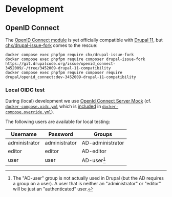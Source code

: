 # Development

## OpenID Connect

The [OpenID Connect module](https://www.drupal.org/project/openid_connect) is yet officially compatible with [Drupal
11](https://www.drupal.org/about/11), but
[chx/drupal-issue-fork](https://www.drupal.org/docs/develop/git/using-gitlab-to-contribute-to-drupal/core-version-compatibility-fixes-for-modules-with-unmerged-changes)
comes to the rescue:

``` shell
docker compose exec phpfpm require chx/drupal-issue-fork
docker compose exec phpfpm require composer drupal-issue-fork https://git.drupalcode.org/issue/openid_connect-3452009/-/tree/3452009-drupal-11-compatibility
docker compose exec phpfpm require composer require drupal/openid_connect:dev-3452009-drupal-11-compatibility
```

### Local OIDC test

During (local) development we use [OpenId Connect Server Mock](https://github.com/Soluto/oidc-server-mock) (cf.
[`docker-compose.oidc.yml`](docker-compose.oidc.yml) which is
[included](https://docs.docker.com/compose/how-tos/multiple-compose-files/include/) in
[`docker-compose.override.yml`](docker-compose.override.yml)).

The following users are available for local testing:

| Username      | Password      | Groups           |
|---------------|---------------|------------------|
| administrator | administrator | AD-administrator |
| editor        | editor        | AD-editor        |
| user          | user          | AD-user[^1]      |

[^1]: The "AD-user" group is not actually used in Drupal (but the AD requires a group on a user). A user that is neither
    an "administrator" or "editor" will be just an "authenticated" user.
